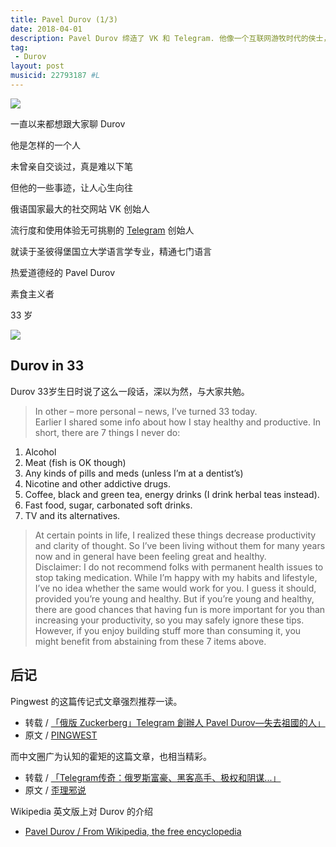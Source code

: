 ```yaml
---
title: Pavel Durov (1/3)
date: 2018-04-01
description: Pavel Durov 缔造了 VK 和 Telegram. 他像一个互联网游牧时代的侠士，周旋于各国，推崇自由与平等。他是这个时代的英雄。
tag: 
 - Durov
layout: post
musicid: 22793187 #L
---
```


![](https://ws1.sinaimg.cn/large/78905b2cgy1fqh1ajbxvhj20jg0c711i.jpg)

<!--more-->

一直以来都想跟大家聊 Durov  

他是怎样的一个人

未曾亲自交谈过，真是难以下笔

但他的一些事迹，让人心生向往

俄语国家最大的社交网站 VK 创始人  

流行度和使用体验无可挑剔的 [Telegram](/Telegram) 创始人  

就读于圣彼得堡国立大学语言学专业，精通七门语言  

热爱道德经的 Pavel Durov  

素食主义者  

33 岁

![](https://ws1.sinaimg.cn/large/78905b2cgy1fqh1arqgemj20iw0cmmxy.jpg)

## Durov in 33

Durov 33岁生日时说了这么一段话，深以为然，与大家共勉。

> In other – more personal – news, I’ve turned 33 today.  
Earlier I shared some info about how I stay healthy and productive. In short, there are 7 things I never do:
1. Alcohol
2. Meat (fish is OK though)
3. Any kinds of pills and meds (unless I’m at a dentist’s)
4. Nicotine and other addictive drugs.
5. Coffee, black and green tea, energy drinks (I drink herbal teas instead).
6. Fast food, sugar, carbonated soft drinks.
7. TV and its alternatives.  

> At certain points in life, I realized these things decrease productivity and clarity of thought. So I’ve been living without them for many years now and in general have been feeling great and healthy.  
Disclaimer: I do not recommend folks with permanent health issues to stop taking  medication. While I’m happy with my habits and lifestyle, I’ve no idea whether the same would work for you. I guess it should, provided you’re young and healthy. But if you’re young and healthy, there are good chances that having fun is more important for you than increasing your productivity, so you may safely ignore these tips. However, if you enjoy building stuff more than consuming it, you might benefit from abstaining from these 7 items above.  

## 后记

Pingwest 的这篇传记式文章强烈推荐一读。

* 转载 / [「俄版 Zuckerberg」Telegram 創辦人 Pavel Durov—失去祖國的人」](https://www.ynewtime.com/Durov-2)  
* 原文 / [PINGWEST](http://www.pingwest.com/the-legendary-life-of-pavel-durov-founder-of-vk-and-telegram/)

而中文圈广为认知的霍矩的这篇文章，也相当精彩。

* 转载 / [「Telegram传奇：俄罗斯富豪、黑客高手、极权和阴谋...」](https://www.ynewtime.com/Durov-3)
* 原文 / [歪理邪说](https://mp.weixin.qq.com/s/y3wQOb6gwMxCDhRKbiSz4Q)

Wikipedia 英文版上对 Durov 的介绍

* [Pavel Durov / From Wikipedia, the free encyclopedia](https://en.wikipedia.org/wiki/Pavel_Durov)
